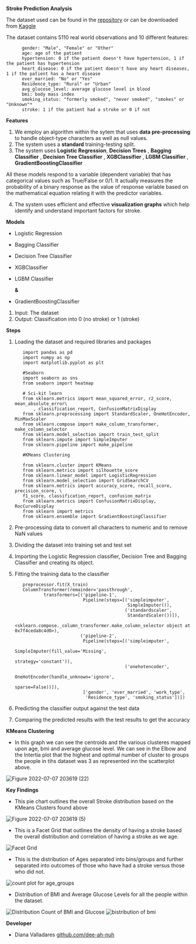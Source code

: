 **Stroke Prediction Analysis**

The dataset used can be found in the [repository](https://github.com/dee-ah-nuh/stroke) or can be downloaded from [Kaggle](https://www.kaggle.com/fedesoriano/stroke-prediction-dataset)

The dataset contains 5110 real world observations and 10 different features:

          gender: "Male", "Female" or "Other"
          age: age of the patient
          hypertension: 0 if the patient doesn't have hypertension, 1 if the patient has hypertension
          heart_disease: 0 if the patient doesn't have any heart diseases, 1 if the patient has a heart disease
          ever_married: "No" or "Yes"
          Residence_type: "Rural" or "Urban"
          avg_glucose_level: average glucose level in blood
          bmi: body mass index
          smoking_status: "formerly smoked", "never smoked", "smokes" or "Unknown"*
          stroke: 1 if the patient had a stroke or 0 if not


**Features**

1. We employ an algorithm within the sytem that uses **data pre-processing** to handle object-type characters as well as null values.
2. The system uses a **standard** training-testing split.
3. The system uses **Logistic Regression**, **Decision Trees** , **Bagging Classifier** , **Decision Tree Classifier** , **XGBClassifier** , **LGBM Classifier** , **GradientBoostingClassifier**

All these models respond to a variable (dependent variable) that has categorical values such as True/False or 0/1. It actually measures the probability of a binary response as the value of response variable based on the mathematical equation relating it with the predictor variables.
   
   
   
   
   
4. The system uses efficient and effective **visualization graphs** which help identify and understand important factors for stroke.

**Models**

- Logistic Regression

- Bagging Classifier

- Decision Tree Classifier 

- XGBClassifier

- LGBM Classifier


  **&**

- GradientBoostingClassifier

1. Input: The dataset
2. Output: Classification into 0 (no stroke) or 1 (stroke)


**Steps**
1. Loading the dataset and required libraries and packages

          import pandas as pd
          import numpy as np
          import matplotlib.pyplot as plt

          #Seaborn
          import seaborn as sns
          from seaborn import heatmap

          # Sci-kit learn
          from sklearn.metrics import mean_squared_error, r2_score, mean_absolute_error\
              , classification_report, ConfusionMatrixDisplay
          from sklearn.preprocessing import StandardScaler, OneHotEncoder, MinMaxScaler
          from sklearn.compose import make_column_transformer, make_column_selector
          from sklearn.model_selection import train_test_split
          from sklearn.impute import SimpleImputer
          from sklearn.pipeline import make_pipeline

          #KMeans Clustering 

          from sklearn.cluster import KMeans
          from sklearn.metrics import silhouette_score
          from sklearn.linear_model import LogisticRegression
          from sklearn.model_selection import GridSearchCV
          from sklearn.metrics import accuracy_score, recall_score, precision_score, \
          f1_score, classification_report, confusion_matrix
          from sklearn.metrics import ConfusionMatrixDisplay, RocCurveDisplay
          from sklearn import metrics
          from sklearn.ensemble import GradientBoostingClassifier
          
          
2. Pre-processing data to convert all characters to numeric and to remove NaN values
3. Dividing the dataset into training set and test set
4. Importing the Logistic Regression classifier, Decision Tree and Bagging Classifier and creating its object.
5. Fitting the training data to the classifier

          preprocessor.fit(X_train)
          ColumnTransformer(remainder='passthrough',
                  transformers=[('pipeline-1',
                                 Pipeline(steps=[('simpleimputer',
                                                  SimpleImputer()),
                                                 ('standardscaler',
                                                  StandardScaler())]),
                                 <sklearn.compose._column_transformer.make_column_selector object at 0x7f4ceda8c4d0>),
                                ('pipeline-2',
                                 Pipeline(steps=[('simpleimputer',
                                                  SimpleImputer(fill_value='Missing',
                                                                strategy='constant')),
                                                 ('onehotencoder',
                                                  OneHotEncoder(handle_unknown='ignore',
                                                                sparse=False))]),
                                 ['gender', 'ever_married', 'work_type',
                                  'Residence_type', 'smoking_status'])])
                                  
6. Predicting the classifier output against the test data
7. Comparing the predicted results with the test results to get the accuracy


**KMeans Clustering**


- In this graph we can see the centroids and the various clusteres mapped upon age, bmi and average glucose level. We can see in the Elbow and the Intertia plot that the highest and optimal number of cluster to groups the people in tihs dataset was 3 as represented inn the scatterplot above.


![Figure 2022-07-07 203619 (22)](https://user-images.githubusercontent.com/96541076/178084360-01487939-ff6a-4e06-901b-08abcdc89bcf.png)




**Key Findings**

- This pie chart outlines the overall Stroke distribution based on the KMeans Clusters found above


![Figure 2022-07-07 203619 (5)](https://user-images.githubusercontent.com/96541076/178084784-2cb1fbd8-3797-43ff-be63-b637c224c9c6.png)
 
 
 - This is a Facet Grid that outlines the density of having a stroke based the overall distribution and correlation of having a stroke as we age.


![Facet Grid](https://user-images.githubusercontent.com/96541076/178116082-c081d3ed-3675-4345-868c-b9100fdc9d04.png)


- This is the distribution of Ages separated into bins/groups and further separated into outcomes of those who have had a stroke versus those who did not. 



![count plot for age_groups](https://user-images.githubusercontent.com/96541076/178085528-5d3a1257-baeb-4aa9-8810-02b3aaee7323.png)

- Distribution of BMI and Average Glucose Levels for all the people within the dataset.



![Distribution Count of BMI and Glucose](https://user-images.githubusercontent.com/96541076/178116088-64dc675a-c9ad-494f-867e-8c43c37e7d17.png)
![bistribution of bmi](https://user-images.githubusercontent.com/96541076/178116327-4c5bcd39-9c9e-4621-81a3-6b466d8d9bd4.png)


**Developer**

-  Diana Valladares [github.com/dee-ah-nuh](https://github.com/dee-ah-nuh)


